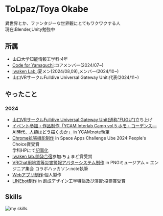 # ToLpaz/Toya Okabe
異世界とか、ファンタジーな世界観にとてもワクワクする人  
現在:Blender,Unity勉強中  
## 所属
- 山口大学知能情報工学科:4年  
- [Code for Yamaguchi](https://codeforyamaguchi.org/):コアメンバー(2024/07~)  
- [Iwaken Lab.](https://www.iwakenlab.jp/):夏メン(2024/08,09),メンバー(2024/10~)
- 山口VRサークルFulldive Universal Gateway Unit:代表(2024/11~)

## やったこと
### 2024
- [山口VRサークルFulldive Universal Gateway Unit(通称"FUGU")](https://x.com/Y_vr_FUGU)立ち上げ  
- [イベント参加・作品制作「YCAM Interlab Camp vol.5 ホモ・コーデンス—AI時代、人類はどう描くのか」](https://note.com/tolpaz/n/n986583536532) in YCAM:note執筆  
- [Chrome拡張機能制作](https://www.spaceappschallenge.org/nasa-space-apps-2024/find-a-team/space-browsing/?tab=project) in Space Apps Challenge Ube 2024:People's Choice賞受賞  
学科HPにて[記事化](http://www.csse.yamaguchi-u.ac.jp/2024/10/20241009.html)
- [Iwaken lab.開発合宿](https://note.com/iwaken71/n/n45e1b5b0dd87)参加:ちょまど賞受賞  
- [VRChat用地震等災害警報アバターシステム制作](https://note.com/tolpaz/n/n67b4062c3b05) in PNGミュージアム × エンジニア集会 コラボハッカソン:note執筆
- [Webアプリ制作](https://github.com/T-yao-K/Webapp):個人製作
- [LINEbot制作](https://github.com/HUTOSHI-souseidesign/Support_Camper) in 創成デザイン工学特論及び演習:投票賞受賞

## Skills
<img alt="my skills" src="https://skillicons.dev/icons?theme=dark&perline=10&i=python,fastapi,c,html,css,js,ts,php,react,next,figma,docker,eclipse,java,github,aws,blender,unity,discord,latex,notion,vscode,windows,linux" />


<!--
**T-yao-K/T-yao-K** is a ✨ _special_ ✨ repository because its `README.md` (this file) appears on your GitHub profile.

Here are some ideas to get you started:

- 🔭 I’m currently working on ...
- 🌱 I’m currently learning ...
- 👯 I’m looking to collaborate on ...
- 🤔 I’m looking for help with ...
- 💬 Ask me about ...
- 📫 How to reach me: ...
- 😄 Pronouns: ...
- ⚡ Fun fact: ...
-->
